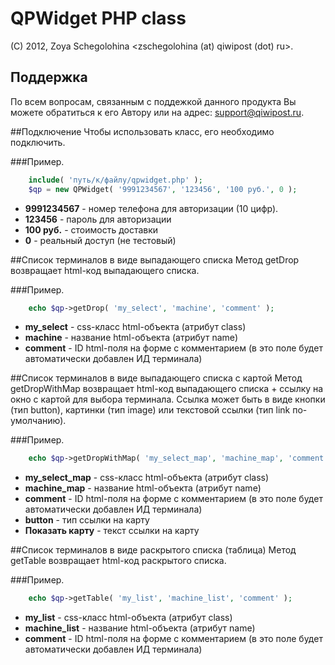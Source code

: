 # QPWidget PHP class
(C) 2012, Zoya Schegolohina \<zschegolohina (at) qiwipost (dot) ru\>.

## Поддержка
По всем вопросам, связанным с поддежкой данного продукта Вы можете обратиться к его Автору или на адрес: support@qiwipost.ru.

##Подключение
Чтобы использовать класс, его необходимо подключить.

###Пример.
```php
	include( 'путь/к/файлу/qpwidget.php' );
	$qp = new QPWidget( '9991234567', '123456', '100 руб.', 0 );
```	
	
* **9991234567** - номер телефона для авторизации (10 цифр).
* **123456** - пароль для авторизации
* **100 руб.** - стоимость доставки
* **0** - реальный доступ (не тестовый)

##Список терминалов в виде выпадающего списка
Метод getDrop возвращает html-код выпадающего списка.

###Пример.
```php
	echo $qp->getDrop( 'my_select', 'machine', 'comment' );
```	

* **my_select** - css-класс html-объекта (атрибут class)
* **machine** - название html-объекта (атрибут name)
* **comment** - ID html-поля на форме с комментарием (в это поле будет автоматически добавлен ИД терминала)

##Список терминалов в виде выпадающего списка с картой
Метод getDropWithMap возвращает html-код выпадающего списка + ссылку на окно с картой для выбора терминала. Ссылка может быть в виде кнопки (тип button), картинки (тип image) или текстовой ссылки (тип link по-умолчанию).

###Пример.
```php	
	echo $qp->getDropWithMap( 'my_select_map', 'machine_map', 'comment', 'button', 'Показать карту' );
```

* **my_select_map** - css-класс html-объекта (атрибут class)
* **machine_map** - название html-объекта (атрибут name)
* **comment** - ID html-поля на форме с комментарием (в это поле будет автоматически добавлен ИД терминала)
* **button** - тип ссылки на карту
* **Показать карту** - текст ссылки на карту


##Список терминалов в виде раскрытого списка (таблица)
Метод getTable возвращает html-код раскрытого списка.

###Пример.
```php
	echo $qp->getTable( 'my_list', 'machine_list', 'comment' );
```	

* **my_list** - css-класс html-объекта (атрибут class)
* **machine_list** - название html-объекта (атрибут name)
* **comment** - ID html-поля на форме с комментарием (в это поле будет автоматически добавлен ИД терминала)

